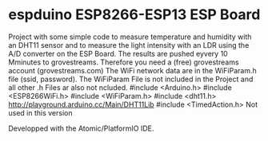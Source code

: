 # espduino ESP8266-ESP13 ESP Board
Project with some simple code to measure temperature and humidity with an DHT11 sensor
and to measure the light intensity with an LDR using the A/D converter on the ESP Board.
The results are pushed eyvery 10 Mminutes to grovestreams. Therefore you need a (free) grovestreams account (grovestreams.com)
The WiFi network data are in the WiFiParam.h file (ssid, password). The WiFiParam File is not included in the Project and
all other .h Files ar also not ncluded.
#include <Arduino.h>
#include <ESP8266WiFi.h>
#include <WiFiParam.h>
#include <dht11.h>			http://playground.arduino.cc/Main/DHT11Lib
#include <TimedAction.h>		Not used in this version 

Developped with the Atomic/PlatformIO IDE.



  
